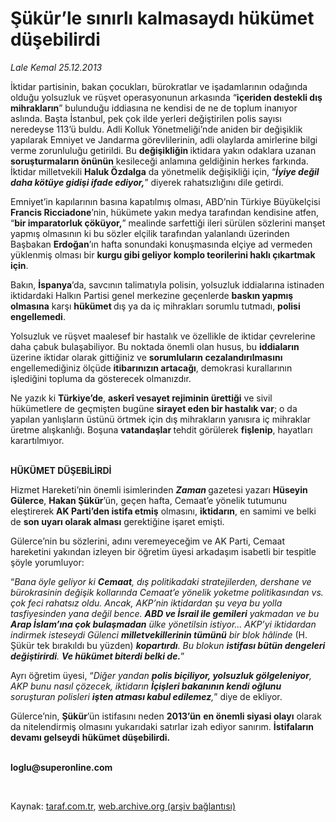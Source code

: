 # Şükür’le sınırlı kalmasaydı hükümet düşebilirdi

*Lale Kemal 25.12.2013*

<div class="yazi"><p>İktidar partisinin, bakan çocukları, bürokratlar ve işadamlarının odağında olduğu yolsuzluk ve rüşvet operasyonunun arkasında “<b>içeriden destekli dış mihrakların</b>” bulunduğu iddiasına ne kendisi de ne de toplum inanıyor aslında. Başta İstanbul, pek çok ilde yerleri değiştirilen polis sayısı neredeyse 113’ü buldu. Adli Kolluk Yönetmeliği’nde aniden bir değişiklik yapılarak Emniyet ve Jandarma görevlilerinin, adli olaylarda amirlerine bilgi verme zorunluluğu getirildi. Bu <b>değişikliğin </b>iktidara yakın odaklara uzanan <b>soruşturmaların önünün</b> kesileceği anlamına geldiğinin herkes farkında. İktidar milletvekili <b>Haluk Özdalga</b> da yönetmelik değişikliği için, “<b><i>İ</i></b><b><i>yiye değil daha kötüye gidişi ifade ediyor,</i></b>” diyerek rahatsızlığını dile getirdi. </p>
<p>Emniyet’in kapılarının basına kapatılmış olması, ABD’nin Türkiye Büyükelçisi <b>Francis Ricciadone</b>’nin, hükümete yakın medya tarafından kendisine atfen, “<b>bir imparatorluk çöküyor,</b>” mealinde sarfettiği ileri sürülen sözlerini manşet yapmış olmasının  ki bu sözler elçilik tarafından yalanlandı  üzerinden Başbakan <b>Erdoğan</b>’ın hafta sonundaki konuşmasında elçiye ad vermeden yüklenmiş olması bir <b>kurgu gibi geliyor komplo teorilerini haklı çıkartmak için</b>. </p>
<p>Bakın, <b>İspanya</b>’da, savcının talimatıyla polisin, yolsuzluk iddialarına istinaden iktidardaki Halkın Partisi genel merkezine geçenlerde <b>baskın yapmış olmasına</b> karşı <b>hükümet </b>dış ya da iç mihrakları sorumlu tutmadı, <b>polisi engellemedi</b>. </p>
<p>Yolsuzluk ve rüşvet maalesef bir hastalık ve özellikle de iktidar çevrelerine daha çabuk bulaşabiliyor. Bu noktada önemli olan husus, bu <b>iddiaların</b> üzerine iktidar olarak gittiğiniz ve <b>sorumluların cezalandırılmasını</b> engellemediğiniz ölçüde <b>itibarınızın artacağı</b>, demokrasi kurallarının işlediğini topluma da gösterecek olmanızdır. </p>
<p>Ne yazık ki <b>Türkiye’de</b>, <b>askerî vesayet rejiminin ürettiği</b> ve sivil hükümetlere de geçmişten bugüne <b>sirayet eden bir hastalık var</b>; o da yapılan yanlışların üstünü örtmek için dış mihrakların yanısıra iç mihraklar üretme alışkanlığı. Boşuna <b>vatandaşlar </b>tehdit görülerek <b>fişlenip</b>, hayatları karartılmıyor. </p>
<p><b><br/>HÜKÜMET DÜŞEBİLİRDİ</b></p>
<p>Hizmet Hareketi’nin önemli isimlerinden <b><i>Zaman</i> </b>gazetesi yazarı <b>Hüseyin Gülerce</b>, <b>Hakan Şükür</b>’ün, geçen hafta, Cemaat’e yönelik tutumunu eleştirerek <b>AK Parti’den istifa etmiş</b> olmasını, <b>iktidarın</b>, en samimi ve belki de <b>son uyarı olarak alması</b> gerektiğine işaret emişti. </p>
<p>Gülerce’nin bu sözlerini, adını veremeyeceğim ve AK Parti, Cemaat hareketini yakından izleyen bir öğretim üyesi arkadaşım isabetli bir tespitle şöyle yorumluyor:</p>
<p>“<i>Bana öyle geliyor ki <b>Cemaat</b>, dış politikadaki stratejilerden, dershane ve bürokrasinin değişik kollarında Cemaat’e yönelik yoketme politikasından vs. çok feci rahatsız oldu. Ancak, AKP’nin iktidardan şu veya bu yolla tasfiyesinden yana değil bence. <b>ABD ve İsrail ile gemileri</b> yakmadan ve bu <b>Arap İslam’ına çok bulaşmadan</b> ülke yönetilsin istiyor... AKP’yi iktidardan indirmek isteseydi Gülenci <b>milletvekillerinin tümünü</b> bir blok hâlinde</i> (H. Şükür tek bırakıldı bu yüzden) <b><i>kopartırdı</i></b><i>. Bu blokun <b>istifası bütün dengeleri değiştirirdi</b>. <b>Ve hükümet biterdi belki de.</b></i>”</p>
<p>Ayrı öğretim üyesi, “<i>Diğer yandan <b>polis biçiliyor, yolsuzluk gölgeleniyor</b>, AKP bunu nasıl çözecek, iktidarın <b>İçişleri bakanının kendi oğlunu </b>soruşturan polisleri <b>işten atması kabul edilemez</b>,</i>” diye de ekliyor.</p>
<p>Gülerce’nin, <b>Şükür</b>’ün istifasını neden <b>2013’ün</b> <b>en önemli siyasi olayı</b> olarak da nitelendirmiş olmasını yukarıdaki satırlar izah ediyor sanırım. <b>İstifaların devamı gelseydi</b> <b>hükümet düşebilirdi</b><b>.</b></p><b>
<p><br/>loglu@superonline.com</p>
<p></p></b> 
</div>

Kaynak: [taraf.com.tr](http://www.taraf.com.tr/lale-kemal/makale-sukur-le-sinirli-kalmasaydi-hukumet-dusebilirdi.htm), [web.archive.org (arşiv bağlantısı)](http://web.archive.org/web/20131226073056/http://www.taraf.com.tr/lale-kemal/makale-sukur-le-sinirli-kalmasaydi-hukumet-dusebilirdi.htm)
